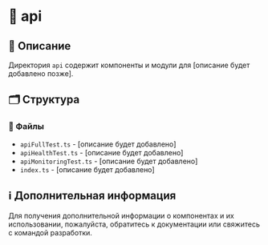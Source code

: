 # 📁 api

## 📝 Описание
Директория `api` содержит компоненты и модули для [описание будет добавлено позже].

## 🗂️ Структура

### 📄 Файлы

- `apiFullTest.ts` - [описание будет добавлено]
- `apiHealthTest.ts` - [описание будет добавлено]
- `apiMonitoringTest.ts` - [описание будет добавлено]
- `index.ts` - [описание будет добавлено]

## ℹ️ Дополнительная информация

Для получения дополнительной информации о компонентах и их использовании, пожалуйста, обратитесь к документации или свяжитесь с командой разработки.
